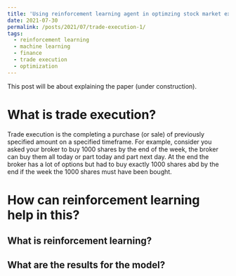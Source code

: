```yaml
---
title: 'Using reinforcement learning agent in optimzing stock market execution costs'
date: 2021-07-30
permalink: /posts/2021/07/trade-execution-1/
tags:
  - reinforcement learning
  - machine learning
  - finance
  - trade execution
  - optimization
---
```


This post will be about explaining the paper (under construction).


What is trade execution?
======
Trade execution is the completing a purchase (or sale) of previously specified amount on a specified timeframe. For example, consider you asked your broker to buy 1000 shares by the end of the week, the broker can buy them all today or part today and part next day. At the end the broker has a lot of options but had to buy exactly 1000 shares abd by the end if the week the 1000 shares must have been bought.


How can reinforcement learning help in this?
======

What is reinforcement learning?
------

What are the results for the model?
------
